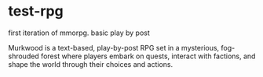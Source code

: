 # test-rpg
first iteration of mmorpg. basic play by post 

Murkwood is a text-based, play-by-post RPG set in a mysterious, fog-shrouded forest where players embark on quests, interact with factions, and shape the world through their choices and actions.
